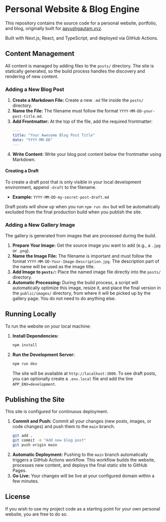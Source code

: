 # Personal Website & Blog Engine

This repository contains the source code for a personal website, portfolio, and blog, originally built for [aayushgautam.xyz](https://aayushgautam.xyz).

Built with Next.js, React, and TypeScript, and deployed via GitHub Actions.

## Content Management

All content is managed by adding files to the `posts/` directory. The site is statically generated, so the build process handles the discovery and rendering of new content.

### Adding a New Blog Post

1.  **Create a Markdown File:** Create a new `.md` file inside the `posts/` directory.
2.  **Name the File:** The filename must follow the format `YYYY-MM-DD-your-post-title.md`.
3.  **Add Frontmatter:** At the top of the file, add the required frontmatter:
    ```yaml
    ---
    title: "Your Awesome Blog Post Title"
    date: "YYYY-MM-DD"
    ---
    ```
4.  **Write Content:** Write your blog post content below the frontmatter using Markdown.

#### Creating a Draft

To create a draft post that is only visible in your local development environment, append `-draft` to the filename.

-   **Example:** `YYYY-MM-DD-my-secret-post-draft.md`

Draft posts will show up when you run `npm run dev` but will be automatically excluded from the final production build when you publish the site.

### Adding a New Gallery Image

The gallery is generated from images that are processed during the build.

1.  **Prepare Your Image:** Get the source image you want to add (e.g., a `.jpg` or `.png`).
2.  **Name the Image File:** The filename is important and must follow the format `YYYY-MM-DD-Your-Image-Description.jpg`. The description part of the name will be used as the image title.
3.  **Add Image to `posts/`:** Place the named image file directly into the `posts/` directory.
4.  **Automatic Processing:** During the build process, a script will automatically optimize this image, resize it, and place the final version in the `public/images/` directory, from where it will be picked up by the gallery page. You do not need to do anything else.

## Running Locally

To run the website on your local machine:

1.  **Install Dependencies:**
    ```bash
    npm install
    ```
2.  **Run the Development Server:**
    ```bash
    npm run dev
    ```
    The site will be available at `http://localhost:3000`. To see draft posts, you can optionally create a `.env.local` file and add the line `APP_ENV=development`.

## Publishing the Site

This site is configured for continuous deployment.

1.  **Commit and Push:** Commit all your changes (new posts, images, or code changes) and push them to the `main` branch.
    ```bash
    git add .
    git commit -m "Add new blog post"
    git push origin main
    ```
2.  **Automatic Deployment:** Pushing to the `main` branch automatically triggers a GitHub Actions workflow. This workflow builds the website, processes new content, and deploys the final static site to GitHub Pages.
3.  **Go Live:** Your changes will be live at your configured domain within a few minutes.

## License

If you wish to use my project code as a starting point for your own personal website, you are free to do so.